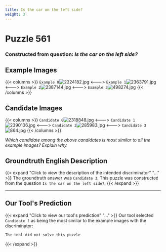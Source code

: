 ```yaml
---
title: Is the car on the left side?
weight: 3
---
```


# Puzzle 561
### Constructed from question: _Is the car on the left side?_


## Example Images
{{< columns >}}
`Example 0`![2324182.jpg](/gqa_images/2324182.jpg)
<--->
`Example 1`![2363791.jpg](/gqa_images/2363791.jpg)
<--->
`Example 2`![2387144.jpg](/gqa_images/2387144.jpg)
<--->
`Example 3`![498274.jpg](/gqa_images/498274.jpg)
{{< /columns >}}

## Candidate Images
{{< columns >}}
`Candidate 0`![2318848.jpg](/gqa_images/2318848.jpg)
<--->
`Candidate 1`![2390136.jpg](/gqa_images/2390136.jpg)
<--->
`Candidate 2`![285983.jpg](/gqa_images/285983.jpg)
<--->
`Candidate 3`![864.jpg](/gqa_images/864.jpg)
{{< /columns >}}

*Which candidate among the above candidates is most similar to all the example images? Explain why.*

## Groundtruth English Description

{{< expand "Click to view the description of the intended discriminator" "..." >}}
The groundtruth answer was `Candidate 3`. This puzzle was constructed from the question `Is the car on the left side?`.
{{< /expand >}}

---

## Our Tool's Prediction

{{< expand "Click to view our tool's prediction" "..." >}}
Our tool selected `Candidate ?` as being the most similar to the example images with the discriminator:
```plaintext
The tool did not solve this puzzle
```
{{< /expand >}}
